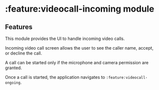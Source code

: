 # :feature:videocall-incoming module

## Features

This module provides the UI to handle incoming video calls.

Incoming video call screen allows the user to see the caller name, accept, or decline the call.

A call can be started only if the microphone and camera permission are granted.

Once a call is started, the application navigates to `:feature:videocall-ongoing`.
